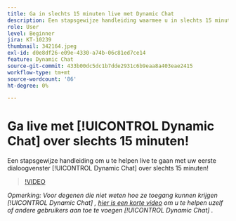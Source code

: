 ```yaml
---
title: Ga in slechts 15 minuten live met Dynamic Chat
description: Een stapsgewijze handleiding waarmee u in slechts 15 minuten uw eerste dialoogvenster kunt openen met Dynamic Chat!
role: User
level: Beginner
jira: KT-10239
thumbnail: 342164.jpeg
exl-id: d0e8df26-e09e-4330-a74b-06c81ed7ce14
feature: Dynamic Chat
source-git-commit: 433b00dc5dc1b7dde2931c6b9eaa8a403eae2415
workflow-type: tm+mt
source-wordcount: '86'
ht-degree: 0%

---
```


# Ga live met [!UICONTROL Dynamic Chat]  over slechts 15 minuten!

Een stapsgewijze handleiding om u te helpen live te gaan met uw eerste dialoogvenster [!UICONTROL Dynamic Chat]  over slechts 15 minuten!

>[!VIDEO](https://video.tv.adobe.com/v/342164/?quality=12&learn=on)

*Opmerking: Voor degenen die niet weten hoe ze toegang kunnen krijgen [!UICONTROL Dynamic Chat] , [hier is een korte video](https://experienceleague.adobe.com/docs/marketo-learn/tutorials/dynamic-chat/user-management.html?lang=en) om u te helpen uzelf of andere gebruikers aan toe te voegen [!UICONTROL Dynamic Chat] .*
